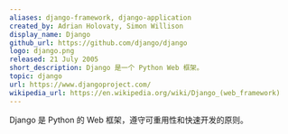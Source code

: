 ```yaml
---
aliases: django-framework, django-application
created_by: Adrian Holovaty, Simon Willison
display_name: Django
github_url: https://github.com/django/django
logo: django.png
released: 21 July 2005
short_description: Django 是一个 Python Web 框架。
topic: django
url: https://www.djangoproject.com/
wikipedia_url: https://en.wikipedia.org/wiki/Django_(web_framework)
---
```

Django 是 Python 的 Web 框架，遵守可重用性和快速开发的原则。
